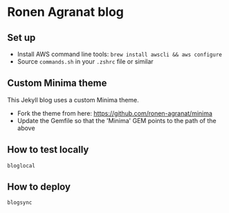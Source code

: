 # Ronen Agranat blog

## Set up

* Install AWS command line tools: `brew install awscli && aws configure`
* Source `commands.sh` in your `.zshrc` file or similar

## Custom Minima theme

This Jekyll blog uses a custom Minima theme.

* Fork the theme from here: https://github.com/ronen-agranat/minima
* Update the Gemfile so that the 'Minima' GEM points to the path of the above

## How to test locally

    bloglocal

## How to deploy

    blogsync
